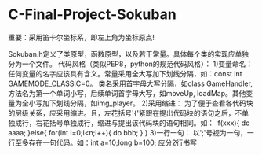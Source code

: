 # C-Final-Project-Sokuban
重要：采用笛卡尔坐标系，即左上角为坐标原点!

Sokuban.h定义了类原型，函数原型，以及若干常量。具体每个类的实现应单独分为一个文件。
代码风格（类似PEP8，python的规范代码风格）：
        1)变量命名：
                  任何变量的名字应该具有含义。常量采用全大写加下划线分隔，如：const int GAMEMODE_CLASSIC=0。 类名采用首字母大写分隔，如class GameHandler, 方法名为第一个单词小写，后续单词首字母大写，如moveUp, loadMap。其他变量为全小写加下划线分隔，如img_player。
        2)采用缩进：
                  为了便于查看各代码块的层级关系，应采用缩进。且，左花括号'{'紧跟在提出代码块的语句之后，不单独成行，右花括号单独成行，缩进与提出该代码块的语句相同。如：
                  if(xxx){
                      do aaaa;
                  }else{
                      for(int i=0;i<n;i++){
                           do bbb;
                      }
                  }
        3)一行一句：
                  以';'号视为一句，一行至多存在一句代码。如：int a=10;long b=100; 应分2行书写
